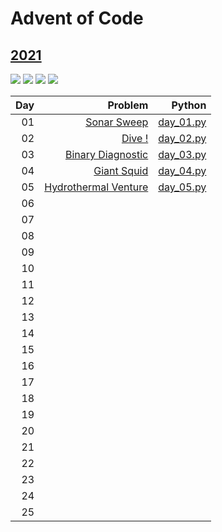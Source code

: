 # Advent of Code

## [2021](https://adventofcode.com/2021)

![](https://img.shields.io/badge/stars%20⭐-10-yellow)
![](https://img.shields.io/badge/day%20📅-5-blue)
![](https://img.shields.io/badge/days%20completed-5-green)
![](https://img.shields.io/badge/python-3.7-blue.svg)

| Day |  Problem | Python |
| --: | -------: | -----: |
| 01  | [Sonar Sweep](https://adventofcode.com/2021/day/1)    | [day_01.py](https://github.com/johnbroberson/AdventOfCode/blob/main/2021/scripts/day_01.py)
| 02  | [Dive !](https://adventofcode.com/2021/day/2)         | [day_02.py](https://github.com/johnbroberson/AdventOfCode/blob/main/2021/scripts/day_02.py)
| 03  | [Binary Diagnostic](https://adventofcode.com/2021/day/3)| [day_03.py](https://github.com/johnbroberson/AdventOfCode/blob/main/2021/scripts/day_03.py)
| 04  | [Giant Squid](https://adventofcode.com/2021/day/4)      | [day_04.py](https://github.com/johnbroberson/AdventOfCode/blob/main/2021/scripts/day_04.py)
| 05  | [Hydrothermal Venture](https://adventofcode.com/2021/day/5)|[day_05.py](https://github.com/johnbroberson/AdventOfCode/blob/main/2021/scripts/day_05.py)
| 06  | |
| 07  | |
| 08  | |
| 09  | |
| 10  | |
| 11  | |
| 12  | |
| 13  | |
| 14  | |
| 15  | |
| 16  | |
| 17  | |
| 18  | |
| 19  | |
| 20  | |
| 21  | |
| 22  | |
| 23  | |
| 24  | |
| 25  | |
